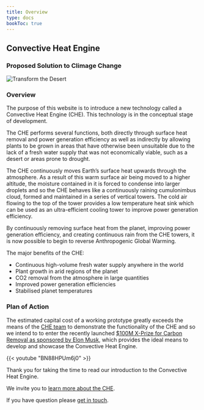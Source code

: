 ```yaml
---
title: Overview
type: docs
bookToc: true
---
```


## Convective Heat Engine

### Proposed Solution to Climage Change

![Transform the Desert](/images/desert-to-green-space.gif)

### Overview

<!-- We believe that turning desert into a lush green landscape is now finally possible. -->

The purpose of this website is to introduce a new technology called a Convective Heat Engine (CHE).  This technology is in the conceptual stage of development.

The CHE performs several functions, both directly through surface heat removal and power generation efficiency as well as indirectly by allowing plants to be grown in areas that have otherwise been unsuitable due to the lack of a fresh water supply that was not economically viable, such as a desert or areas prone to drought.

The CHE continuously moves Earth’s surface heat upwards through the atmosphere. As a result of this warm surface air being moved to a higher altitude, the moisture contained in it is forced to condense into larger droplets and so the CHE behaves like a continuously raining cumulonimbus cloud, formed and maintained in a series of vertical towers.  The cold air flowing to the top of the tower provides a low temperature heat sink which can be used as an ultra-efficient cooling tower to improve power generation efficiency.

By continuously removing surface heat from the planet, improving power generation efficiency, and creating continuous rain from the CHE towers, it is now possible to begin to reverse Anthropogenic Global Warming.

The major benefits of the CHE:
- Continuous high-volume fresh water supply anywhere in the world
- Plant growth in arid regions of the planet
- CO2 removal from the atmosphere in large quantities
- Improved power generation efficiencies
- Stabilised planet temperatures

<!-- - Mega Liters of water reliably extracted from the air each day.
- Gigawatts of surface heat vented continuously.
- Increases the efficiency for power plants.
- Runs on waste heat energy from power plants. -->

<!-- {{< vimeo "572525807?autoplay=1&loop=1" >}} -->

### Plan of Action

The estimated capital cost of a working prototype greatly exceeds the means of the [CHE team](/about) to demonstrate the functionality of the CHE and so we intend to to enter the recently launched [$100M X-Prize for Carbon Removal as sponsored by Elon Musk](https://www.xprize.org/prizes/elonmusk), which provides the ideal means to develop and showcase the Convective Heat Engine.

{{< youtube "BN88HPUm6j0" >}}

Thank you for taking the time to read our introduction to the Convective Heat Engine.

We invite you to [learn more about the CHE](/simple-explanation).  

If you have question please [get in touch](/contact).
